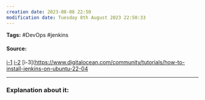 ```yaml
---
creation date: 2023-08-08 22:50
modification date: Tuesday 8th August 2023 22:50:33
---
```


**Tags:** #DevOps #jenkins 

#### Source:
[i-1](https://chat.openai.com/share/4a901cb9-f11d-4d07-9fa9-15404ff7b957)
[i-2](https://www.jenkins.io/doc/book/installing/linux/)
[i-3](https://www.digitalocean.com/community/tutorials/how-to-install-jenkins-on-ubuntu-22-04

--------------------------------------

### Explanation about it:

